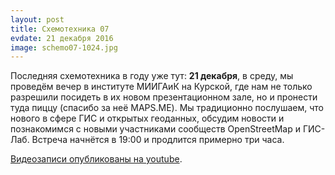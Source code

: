 ```yaml
---
layout: post
title: Схемотехника 07
evdate: 21 декабря 2016
image: schemo07-1024.jpg
---
```

Последняя схемотехника в году уже тут: **21 декабря**, в среду, мы проведём вечер в институте МИИГАиК на Курской, где нам не только разрешили посидеть в их новом презентационном зале, но и пронести туда пиццу (спасибо за неё MAPS.ME). Мы традиционно послушаем, что нового в сфере ГИС и открытых геоданных, обсудим новости и познакомимся с новыми участниками сообществ OpenStreetMap и ГИС-Лаб. Встреча начнётся в 19:00 и продлится примерно три часа.

[Видеозаписи опубликованы на youtube](https://www.youtube.com/playlist?list=PLkvzAel8ISD2KctD3qCx9WQhA8gzz2n8v).
